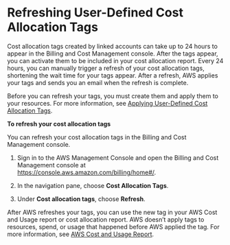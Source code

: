 # Refreshing User\-Defined Cost Allocation Tags<a name="refresh-cost-alloc-tags"></a>

Cost allocation tags created by linked accounts can take up to 24 hours to appear in the Billing and Cost Management console\. After the tags appear, you can activate them to be included in your cost allocation report\. Every 24 hours, you can manually trigger a refresh of your cost allocation tags, shortening the wait time for your tags appear\. After a refresh, AWS applies your tags and sends you an email when the refresh is complete\. 

Before you can refresh your tags, you must create them and apply them to your resources\. For more information, see [Applying User\-Defined Cost Allocation Tags](custom-tags.md#allocation-how)\.<a name="trigger-tag-refresh"></a>

**To refresh your cost allocation tags**

You can refresh your cost allocation tags in the Billing and Cost Management console\.

1. Sign in to the AWS Management Console and open the Billing and Cost Management console at [https://console\.aws\.amazon\.com/billing/home\#/](https://console.aws.amazon.com/billing/home)\.

1. In the navigation pane, choose **Cost Allocation Tags**\.

1. Under **Cost allocation tags**, choose **Refresh**\.

After AWS refreshes your tags, you can use the new tag in your AWS Cost and Usage report or cost allocation report\. AWS doesn’t apply tags to resources, spend, or usage that happened before AWS applied the tag\. For more information, see [AWS Cost and Usage Report](billing-reports-costusage.md)\.